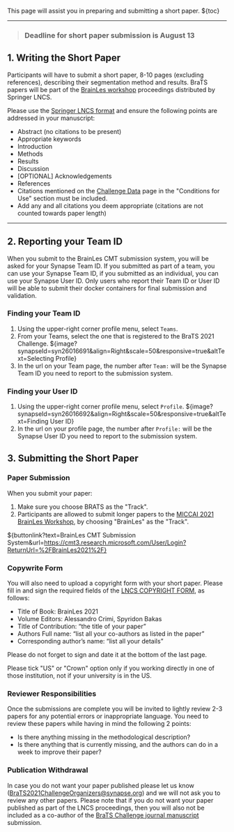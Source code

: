 <!-- markdownlint-disable no-bare-urls -->

<!-- markdownlint-disable-next-line first-line-h1 -->
This page will assist you in preparing and submitting a short paper.
${toc}

---

> ### Deadline for short paper submission is August 13

## **1. Writing the Short Paper**

Participants will have to submit a short paper, 8-10 pages (excluding references), describing their segmentation method and results. BraTS papers will be part of the [BrainLes workshop](http://www.brainlesion-workshop.org/) proceedings distributed by Springer LNCS.

Please use the [Springer LNCS format](bit.ly/2TEcZNF) and ensure the following points are addressed in your manuscript:

- Abstract (no citations to be present)
- Appropriate keywords  
- Introduction
- Methods
- Results
- Discussion
- [OPTIONAL] Acknowledgements  
- References
- Citations mentioned on the [Challenge Data](#!Synapse:syn25829070/wiki/610873) page in the "Conditions for Use" section must be included.
- Add any and all citations you deem appropriate (citations are not counted towards paper length)

---

## **2. Reporting your Team ID**

When you submit to the BrainLes CMT submission system, you will be asked for your Synapse Team ID. If you submitted as part of a team, you can use your Synapse Team ID, if you submitted as an individual, you can use your Synapse User ID. Only users who report their Team ID or User ID will be able to submit their docker containers for final submission and validation.

### Finding your Team ID

1. Using the upper-right corner profile menu, select `Teams`.
2. From your Teams, select the one that is registered to the BraTS 2021 Challenge.
${image?synapseId=syn26016691&align=Right&scale=50&responsive=true&altText=Selecting Profile}
3. In the url on your Team page, the number after `Team:` will be the Synapse Team ID you need to report to the submission system.

### Finding your User ID

1. Using the upper-right corner profile menu, select `Profile`.
${image?synapseId=syn26016692&align=Right&scale=50&responsive=true&altText=Finding User ID}
2. In the url on your profile page, the number after `Profile:` will be the Synapse User ID you need to report to the submission system.


## 3. **Submitting the Short Paper**

### Paper Submission

When you submit your paper:

1. Make sure you choose BRATS as the "Track".
2. Participants are allowed to submit longer papers to the [MICCAI 2021 BrainLes Workshop](brainlesion-workshop.org), by choosing "BrainLes" as the "Track".

${buttonlink?text=BrainLes CMT Submission System&url=https://cmt3.research.microsoft.com/User/Login?ReturnUrl=%2FBrainLes2021%2F}

### Copywrite Form

You will also need to upload a copyright form with your short paper. Please fill in and sign the required fields of the [LNCS COPYRIGHT FORM](bit.ly/3BPEMMA), as follows:

- Title of Book: BrainLes 2021
- Volume Editors: Alessandro Crimi, Spyridon Bakas
- Title of Contribution: “the title of your paper”
- Authors Full name: “list all your co-authors as listed in the paper”
- Corresponding author’s name: “list all your details”

Please do not forget to sign and date it at the bottom of the last page.

Please tick "US" or "Crown" option only if you working directly in one of those institution, not if your university is in the US.

### Reviewer Responsibilities

Once the submissions are complete you will be invited to lightly review 2-3 papers for any potential errors or inappropriate language. You need to review these papers while having in mind the following 2 points:

- Is there anything missing in the methodological description?
- Is there anything that is currently missing, and the authors can do in a week to improve their paper? 

### Publication Withdrawal

In case you do not want your paper published please let us know (BraTS2021ChallengeOrganizers@synapse.org) and we will not ask you to review any other papers. Please note that if you do not want your paper published as part of the LNCS proceedings, then you will also not be included as a co-author of the [BraTS Challenge journal manuscript](https://arxiv.org/abs/2107.02314) submission.
